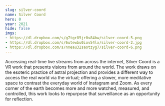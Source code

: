 ```yaml
---
slug: silver-coord
name: Silver Coord
hero: 0
year: 2021
hide: false
imgs:
- https://dl.dropbox.com/s/g7tgr85jr0v84bw/silver-coord-5.png
- https://dl.dropbox.com/s/6utewbu0iov54lx/silver-coord-2.jpg
- https://dl.dropbox.com/s/nneau32saotzyg7/silver-coord-6.png
---
```


Accessing real-time live streams from across the internet, Silver Coord is a VR work that presents visions from around the world. The work draws on the esoteric practice of astral projection and provides a different way to access the real world via the virtual; offering a slower, more meditative space to contrast the everyday world of Instagram and Zoom. As every corner of the earth becomes more and more watched, measured, and controlled, this work looks to repurpose that surveillance as an opportunity for reflection.
